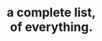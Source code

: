 ---
layout: post
main: false
status: wip
category: misc
back: misc.html
title: a complete list,</br>of everything.
quote: A digital history.
---